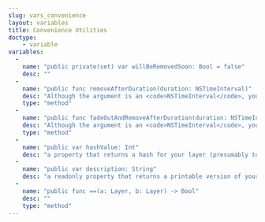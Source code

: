 ```yaml
---
slug: vars_convenience
layout: variables
title: Convenience Utilities
doctype:
    - variable
variables:
  -
    name: "public private(set) var willBeRemovedSoon: Bool = false"
    desc: ""
  -
    name: "public func removeAfterDuration(duration: NSTimeInterval)"
    desc: "Although the argument is an <code>NSTimeInterval</code>, you can enter seconds here with <code>double</code> resolution."
    type: "method"
  -
    name: "public func fadeOutAndRemoveAfterDuration(duration: NSTimeInterval)"
    desc: "Although the argument is an <code>NSTimeInterval</code>, you can enter seconds here with <code>double</code> resolution."
    type: "method"
  -
    name: "public var hashValue: Int"
    desc: "a property that returns a hash for your layer (presumably to compare it with another layer, as in <code>==</code>)"
  -
    name: "public var description: String"
    desc: "a readonly property that returns a printable version of your layer"
  -
    name: "public func ==(a: Layer, b: Layer) -> Bool"
    desc: ""
    type: "method"
---
```

